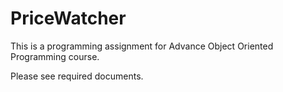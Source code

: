 # PriceWatcher
This is a programming assignment for Advance Object Oriented Programming course.

Please see required documents.
